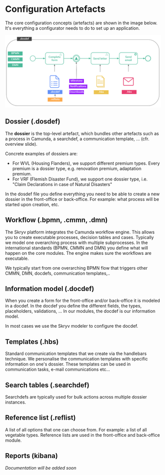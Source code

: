 # Configuration Artefacts <!-- {docsify-ignore-all} -->

The core configuration concepts (artefacts) are shown in the image below.  It's everything a configurator needs to do to set up an application.

![Image](../_media/skryv-config-artefacts.png)

## Dossier (.dosdef)

The **dossier** is the top-level artefact, which bundles other artefacts such as a process in Camunda, a searchdef, a communication template, ... (cfr. overview slide).

Concrete examples of dossiers are:

* For WVL (Housing Flanders), we support different premium types. Every premium is a dossier type, e.g. renovation premium, adaptation premium.
* For VRF (Flemish Disaster Fund), we support one dossier type, i.e. "Claim Declarations in case of Natural Disasters"

In the dosdef file you define everything you need to be able to create a new dossier in the front-office or back-office. For example: what process will be started upon creation, etc.  

## Workflow (.bpmn, .cmmn, .dmn)

The Skryv platform integrates the Camunda workflow engine. This allows you to create executable processes, decision tables and cases. Typically we model one overarching process with multiple subprocesses. In the international standards (BPMN, CMMN and DMN) you define what will happen on the core modules. The engine makes sure the workflows are executable.

We typically start from one overarching BPMN flow that triggers other CMMN, DMN, docdefs, communication templates,..

## Information model (.docdef)

When you create a form for the front-office and/or back-office it is modeled in a docdef. In the docdef you define the different fields, the types, placeholders, validations, ... In our modules, the docdef is our information model.

In most cases we use the Skryv modeler to configure the docdef.

## Templates (.hbs)

Standard communication templates that we create via the handlebars technique. We personalise the communication templates with specific information on one's dossier. These templates can be used in communication tasks, e-mail communications etc...

## Search tables (.searchdef)

Searchdefs are typically used for bulk actions across multiple dossier instances. 

## Reference list (.reflist)

A list of all options that one can choose from. For example: a list of all vegetable types. Reference lists are used in the front-office and back-office module.

## Reports (kibana)

*Documentation will be added soon*
